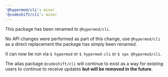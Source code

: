 ```yaml
---
'@hypermod/cli': minor
'@codeshift/cli': minor
---
```


This package has been renamed to `@hypermod/cli`.

No API changes were performed as part of this change, use `@hypermod/cli` as a direct replacement the package has simply been renamed.

It can now be run via `$ hypermod` or `$ hypermod-cli` or `$ npx @hypermod/cli`.

The alias package `@codeshift/cli` will continue to exist as a way for existing users to continue to receive updates **but will be removed in the future**.
